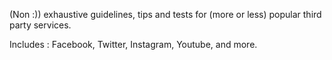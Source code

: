 (Non :)) exhaustive guidelines, tips and tests for (more or less) popular third party services.

Includes : Facebook, Twitter, Instagram, Youtube, and more.